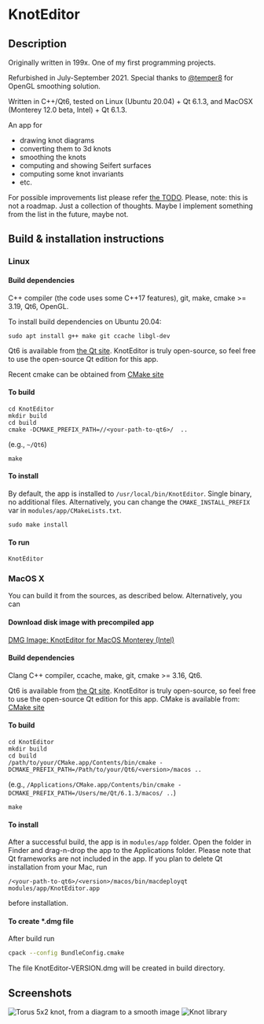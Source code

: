 # KnotEditor

## Description

Originally written in 199x. One of my first programming projects.

Refurbished in July-September 2021. Special thanks to [@temper8]( https://github.com/temper8 ) for OpenGL smoothing solution.

Written in C++/Qt6, tested on Linux (Ubuntu 20.04) + Qt 6.1.3, and MacOSX (Monterey 12.0 beta, Intel) + Qt 6.1.3.

An app for

* drawing knot diagrams
* converting them to 3d knots
* smoothing the knots
* computing and showing Seifert surfaces
* computing some knot invariants
* etc.

For possible improvements list please refer [the TODO](https://github.com/geometer/KnotEditor/blob/master/doc/TODO.md). Please, note: this is not a roadmap. Just a collection of thoughts. Maybe I implement something from the list in the future, maybe not.

## Build & installation instructions

### Linux

#### Build dependencies

C++ compiler (the code uses some C++17 features), git, make, cmake >= 3.19, Qt6, OpenGL.

To install build dependencies on Ubuntu 20.04:
```
sudo apt install g++ make git ccache libgl-dev
```

Qt6 is available from [the Qt site](https://www.qt.io/download). KnotEditor is truly open-source, so feel free to use the open-source Qt edition for this app.

Recent cmake can be obtained from [CMake site](https://cmake.org/download/) 

#### To build
```
cd KnotEditor
mkdir build
cd build
cmake -DCMAKE_PREFIX_PATH=//<your-path-to-qt6>/  ..
```
(e.g., `~/Qt6`)
```
make
```

#### To install
By default, the app is installed to `/usr/local/bin/KnotEditor`. Single binary, no additional files. Alternatively, you can change the `CMAKE_INSTALL_PREFIX` var in `modules/app/CMakeLists.txt`.
```
sudo make install
```

#### To run
```
KnotEditor
```

### MacOS X

You can build it from the sources, as described below. Alternatively, you can

#### Download disk image with precompiled app

[DMG Image: KnotEditor for MacOS Monterey (Intel)](https://github.com/geometer/KnotEditor/blob/master/pre-built/KnotEditor-1.0.20210910.dmg?raw=true)

#### Build dependencies

Clang C++ compiler, ccache, make, git, cmake >= 3.16, Qt6.

Qt6 is available from [the Qt site](https://www.qt.io/download). KnotEditor is truly open-source, so feel free to use the open-source Qt edition for this app.
CMake is available from: [CMake site](https://cmake.org/download/)

#### To build
```
cd KnotEditor
mkdir build
cd build
/path/to/your/CMake.app/Contents/bin/cmake -DCMAKE_PREFIX_PATH=/Path/to/your/Qt6/<version>/macos ..
```
(e.g., `/Applications/CMake.app/Contents/bin/cmake -DCMAKE_PREFIX_PATH=/Users/me/Qt/6.1.3/macos/ ..`)
```
make
```

#### To install

After a successful build, the app is in ```modules/app``` folder. Open the folder in Finder and drag-n-drop the app to the Applications folder. Please note that Qt frameworks are not included in the app. If you plan to delete Qt installation from your Mac, run
```
/<your-path-to-qt6>/<version>/macos/bin/macdeployqt modules/app/KnotEditor.app
```
before installation.

#### To create *.dmg file
After build run
```bash
cpack --config BundleConfig.cmake
```
The file KnotEditor-VERSION.dmg will be created in build directory.

## Screenshots

![Torus 5x2 knot, from a diagram to a smooth image](https://github.com/geometer/KnotEditor/blob/master/screenshots/2021-09-10.png?raw=true)
![Knot library](https://github.com/geometer/KnotEditor/blob/master/screenshots/2021-09-10-library.png?raw=true)
